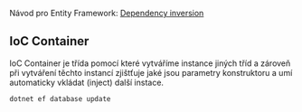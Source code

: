 Návod pro Entity Framework: [Dependency inversion]([https://learn.microsoft.com/en-us/ef/core/get-started/overview/first-app?tabs=netcore-cli](https://learn.microsoft.com/en-us/dotnet/architecture/modern-web-apps-azure/architectural-principles#dependency-inversion))

## IoC Container

IoC Container je třída pomocí které vytváříme instance jiných tříd a zároveň při vytváření těchto instancí zjištťuje jaké jsou parametry konstruktoru a umí automaticky vkládat (inject) další instace.

```powershell
dotnet ef database update
```
